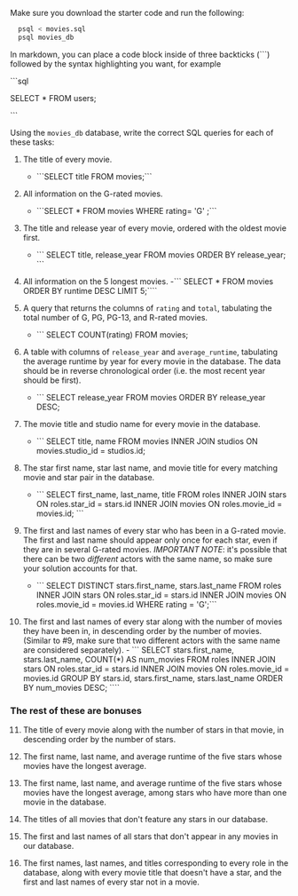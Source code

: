 Make sure you download the starter code and run the following:

```sh
  psql < movies.sql
  psql movies_db
```

In markdown, you can place a code block inside of three backticks (```) followed by the syntax highlighting you want, for example

\```sql

SELECT \* FROM users;

\```

Using the `movies_db` database, write the correct SQL queries for each of these tasks:

1.  The title of every movie.
    - \```SELECT title FROM movies;\```
2.  All information on the G-rated movies.
    - \```SELECT * FROM movies WHERE rating= 'G' ;\```
3.  The title and release year of every movie, ordered with the
    oldest movie first.
    - \``` SELECT title, release_year
        FROM movies
        ORDER BY release_year; \```
4.  All information on the 5 longest movies.
    -\``` SELECT * 
        FROM movies
        ORDER BY runtime DESC
         LIMIT 5;\````
5.  A query that returns the columns of `rating` and `total`, tabulating the
    total number of G, PG, PG-13, and R-rated movies.
    - \``` SELECT COUNT(rating)
            FROM movies;

6.  A table with columns of `release_year` and `average_runtime`,
    tabulating the average runtime by year for every movie in the database. The data should be in reverse chronological order (i.e. the most recent year should be first).
    - \``` SELECT release_year
            FROM movies
            ORDER BY release_year DESC;
7.  The movie title and studio name for every movie in the
    database.
    - \``` SELECT title, name
            FROM movies INNER JOIN studios 
            ON movies.studio_id = studios.id;
8.  The star first name, star last name, and movie title for every
    matching movie and star pair in the database.
    -    \``` SELECT first_name, last_name, title
                FROM roles 
                INNER JOIN stars
                ON roles.star_id = stars.id
                INNER JOIN movies
                ON roles.movie_id = movies.id; \```
9.  The first and last names of every star who has been in a G-rated movie. The first and last name should appear only once for each star, even if they are in several G-rated movies. *IMPORTANT NOTE*: it's possible that there can be two *different* actors with the same name, so make sure your solution accounts for that.
     -    \``` SELECT DISTINCT stars.first_name, stars.last_name
                FROM roles
                INNER JOIN stars
                ON roles.star_id = stars.id
                INNER JOIN movies
                ON roles.movie_id = movies.id
                WHERE rating = 'G';```
10. The first and last names of every star along with the number
    of movies they have been in, in descending order by the number of movies. (Similar to #9, make sure that two different actors with the same name are considered separately).
        - \``` SELECT stars.first_name, stars.last_name, COUNT(*) AS num_movies
                FROM roles
                INNER JOIN stars
                ON roles.star_id = stars.id
                INNER JOIN movies
                ON roles.movie_id = movies.id
                GROUP BY stars.id, stars.first_name, stars.last_name
                ORDER BY num_movies DESC; \````

### The rest of these are bonuses

11. The title of every movie along with the number of stars in
    that movie, in descending order by the number of stars.

12. The first name, last name, and average runtime of the five
    stars whose movies have the longest average.

13. The first name, last name, and average runtime of the five
    stars whose movies have the longest average, among stars who have more than one movie in the database.

14. The titles of all movies that don't feature any stars in our
    database.

15. The first and last names of all stars that don't appear in any movies in our database.

16. The first names, last names, and titles corresponding to every
    role in the database, along with every movie title that doesn't have a star, and the first and last names of every star not in a movie.
